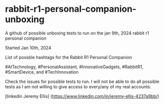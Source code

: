 # rabbit-r1-personal-companion-unboxing
A github of possible  unboxing tests to run on the jan 9th, 2024 rabbit r1 personal companion

Started Jan 10th, 2024

List of possble hashtags for the Rabbit R1 Personal Companion

#AITechnology, #PersonalAssistant, #InnovativeGadgets, #RabbitR1, #SmartDevice, and #TechInnovation






Check the issues for possible tests to run. I will not be able to do all possible tests as I am not willing to give access to every/any of my real accounts.


[linkedin Jeremy Ellis] (https://www.linkedin.com/in/jeremy-ellis-4237a9bb/) 

